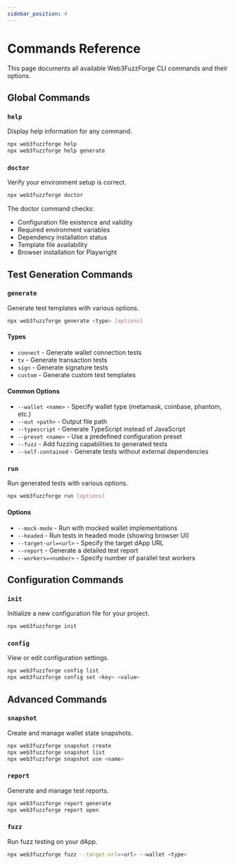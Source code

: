 ```yaml
---
sidebar_position: 4
---
```


# Commands Reference

This page documents all available Web3FuzzForge CLI commands and their options.

## Global Commands

### `help`

Display help information for any command.

```bash
npx web3fuzzforge help
npx web3fuzzforge help generate
```

### `doctor`

Verify your environment setup is correct.

```bash
npx web3fuzzforge doctor
```

The doctor command checks:
- Configuration file existence and validity
- Required environment variables
- Dependency installation status
- Template file availability
- Browser installation for Playwright

## Test Generation Commands

### `generate`

Generate test templates with various options.

```bash
npx web3fuzzforge generate <type> [options]
```

#### Types

- `connect` - Generate wallet connection tests
- `tx` - Generate transaction tests
- `sign` - Generate signature tests
- `custom` - Generate custom test templates

#### Common Options

- `--wallet <name>` - Specify wallet type (metamask, coinbase, phantom, etc.)
- `--out <path>` - Output file path
- `--typescript` - Generate TypeScript instead of JavaScript
- `--preset <name>` - Use a predefined configuration preset
- `--fuzz` - Add fuzzing capabilities to generated tests
- `--self-contained` - Generate tests without external dependencies

### `run`

Run generated tests with various options.

```bash
npx web3fuzzforge run [options]
```

#### Options

- `--mock-mode` - Run with mocked wallet implementations
- `--headed` - Run tests in headed mode (showing browser UI)
- `--target-url=<url>` - Specify the target dApp URL
- `--report` - Generate a detailed test report
- `--workers=<number>` - Specify number of parallel test workers

## Configuration Commands

### `init`

Initialize a new configuration file for your project.

```bash
npx web3fuzzforge init
```

### `config`

View or edit configuration settings.

```bash
npx web3fuzzforge config list
npx web3fuzzforge config set <key> <value>
```

## Advanced Commands

### `snapshot`

Create and manage wallet state snapshots.

```bash
npx web3fuzzforge snapshot create
npx web3fuzzforge snapshot list
npx web3fuzzforge snapshot use <name>
```

### `report`

Generate and manage test reports.

```bash
npx web3fuzzforge report generate
npx web3fuzzforge report open
```

### `fuzz`

Run fuzz testing on your dApp.

```bash
npx web3fuzzforge fuzz --target-url=<url> --wallet <type>
``` 